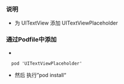 ### 说明
- 为 UITextView 添加 UITextViewPlaceholder
### 通过Podfile中添加
-
   
      pod 'UITextViewPlaceholder'
    
- 然后 执行”pod install“
